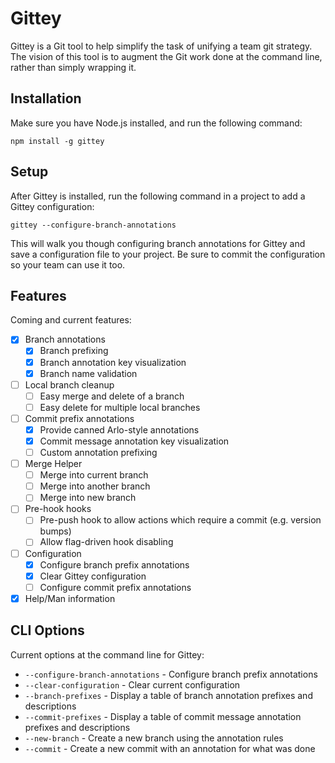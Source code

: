 # Gittey #

Gittey is a Git tool to help simplify the task of unifying a team git strategy. The vision of this tool is to augment the Git work done at the command line, rather than simply wrapping it.

## Installation ##

Make sure you have Node.js installed, and run the following command:

```
npm install -g gittey
```

## Setup ##

After Gittey is installed, run the following command in a project to add a Gittey configuration:

```
gittey --configure-branch-annotations
```

This will walk you though configuring branch annotations for Gittey and save a configuration file to your project. Be sure to commit the configuration so your team can use it too.

## Features ##

Coming and current features:

- [x] Branch annotations
    - [x] Branch prefixing
    - [x] Branch annotation key visualization
    - [x] Branch name validation
- [ ] Local branch cleanup
    - [ ] Easy merge and delete of a branch
    - [ ] Easy delete for multiple local branches
- [ ] Commit prefix annotations
    - [x] Provide canned Arlo-style annotations
    - [x] Commit message annotation key visualization
    - [ ] Custom annotation prefixing
- [ ] Merge Helper
    - [ ] Merge into current branch
    - [ ] Merge into another branch
    - [ ] Merge into new branch
- [ ] Pre-hook hooks
    - [ ] Pre-push hook to allow actions which require a commit (e.g. version bumps)
    - [ ] Allow flag-driven hook disabling
- [ ] Configuration
    - [x] Configure branch prefix annotations
    - [x] Clear Gittey configuration
    - [ ] Configure commit prefix annotations
- [x] Help/Man information

## CLI Options ##

Current options at the command line for Gittey:

- `--configure-branch-annotations` - Configure branch prefix annotations
- `--clear-configuration` - Clear current configuration
- `--branch-prefixes` - Display a table of branch annotation prefixes and descriptions
- `--commit-prefixes` - Display a table of commit message annotation prefixes and descriptions
- `--new-branch` - Create a new branch using the annotation rules
- `--commit` - Create a new commit with an annotation for what was done
